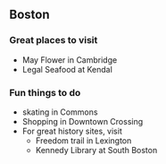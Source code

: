 ## Boston

### Great places to visit
- May Flower in Cambridge
- Legal Seafood at Kendal

### Fun things to do
- skating in Commons
- Shopping in Downtown Crossing
- For great history sites, visit
  - Freedom trail in Lexington
  - Kennedy Library at South Boston
  
